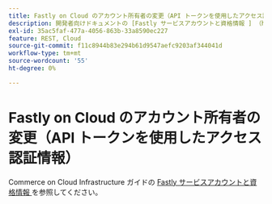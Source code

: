 ```yaml
---
title: Fastly on Cloud のアカウント所有者の変更（API トークンを使用したアクセス認証情報）
description: 開発者向けドキュメントの [Fastly サービスアカウントと資格情報 ] （https://devdocs.magento.com/guides/v2.3/cloud/cdn/cloud-fastly.html#fastly-service-account-and-credentials）を参照してください。
exl-id: 35ac5faf-477a-4056-863b-33a8590ec227
feature: REST, Cloud
source-git-commit: f11c8944b83e294b61d9547aefc9203af344041d
workflow-type: tm+mt
source-wordcount: '55'
ht-degree: 0%

---
```


# Fastly on Cloud のアカウント所有者の変更（API トークンを使用したアクセス認証情報）

Commerce on Cloud Infrastructure ガイドの [Fastly サービスアカウントと資格情報 ](https://experienceleague.adobe.com/docs/commerce-cloud-service/user-guide/cdn/setup-fastly/fastly-configuration.html?lang=en#test-fastly-credentials) を参照してください。

